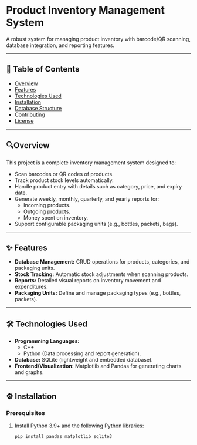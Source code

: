 # **Product Inventory Management System**

A robust system for managing product inventory with barcode/QR scanning, database integration, and reporting features.

---

## **📖 Table of Contents**
- [Overview](#overview)
- [Features](#features)
- [Technologies Used](#technologies-used)
- [Installation](#installation)
- [Database Structure](#database-structure)
- [Contributing](#contributing)
- [License](./LICENSE)

---

## **🔍Overview**
This project is a complete inventory management system designed to:
- Scan barcodes or QR codes of products.
- Track product stock levels automatically.
- Handle product entry with details such as category, price, and expiry date.
- Generate weekly, monthly, quarterly, and yearly reports for:
    - Incoming products.
    - Outgoing products.
    - Money spent on inventory.
- Support configurable packaging units (e.g., bottles, packets, bags).

---

## **✨ Features**
- **Database Management:** CRUD operations for products, categories, and packaging units.
- **Stock Tracking:** Automatic stock adjustments when scanning products.
- **Reports:** Detailed visual reports on inventory movement and expenditures.
- **Packaging Units:** Define and manage packaging types (e.g., bottles, packets).

---

## **🛠️ Technologies Used**
- **Programming Languages:**
    - C++
    - Python (Data processing and report generation).
- **Database:** SQLite (lightweight and embedded database).
- **Frontend/Visualization:** Matplotlib and Pandas for generating charts and graphs.

---

## **⚙️ Installation**
### **Prerequisites**
1. Install Python 3.9+ and the following Python libraries:
   ```bash
   pip install pandas matplotlib sqlite3
